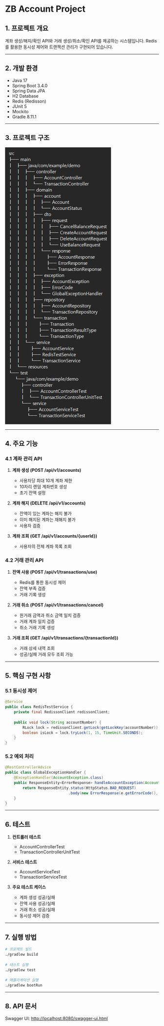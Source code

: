
# ZB Account Project

## 1. 프로젝트 개요
계좌 생성/해지/확인 API와 거래 생성/취소/확인 API를 제공하는 시스템입니다. 
Redis를 활용한 동시성 제어와 트랜잭션 관리가 구현되어 있습니다.

---

## 2. 개발 환경
- Java 17  
- Spring Boot 3.4.0  
- Spring Data JPA  
- H2 Database  
- Redis (Redisson)  
- JUnit 5  
- Mockito  
- Gradle 8.11.1

---

## 3. 프로젝트 구조
![directory.png](img/directory.png)

---

## 4. 주요 기능

### 4.1 계좌 관리 API
1. **계좌 생성 (POST /api/v1/accounts)**
   - 사용자당 최대 10개 계좌 제한
   - 10자리 랜덤 계좌번호 생성
   - 초기 잔액 설정

2. **계좌 해지 (DELETE /api/v1/accounts)**
   - 잔액이 있는 계좌는 해지 불가
   - 이미 해지된 계좌는 재해지 불가
   - 사용자 검증

3. **계좌 조회 (GET /api/v1/accounts/{userId})**
   - 사용자의 전체 계좌 목록 조회

### 4.2 거래 관리 API
1. **잔액 사용 (POST /api/v1/transactions/use)**
   - Redis를 통한 동시성 제어
   - 잔액 부족 검증
   - 거래 기록 생성

2. **거래 취소 (POST /api/v1/transactions/cancel)**
   - 원거래 금액과 취소 금액 일치 검증
   - 거래 계좌 일치 검증
   - 취소 거래 기록 생성

3. **거래 조회 (GET /api/v1/transactions/{transactionId})**
   - 거래 상세 내역 조회
   - 성공/실패 거래 모두 조회 가능

---

## 5. 핵심 구현 사항

### 5.1 동시성 제어
```java
@Service
public class RedisTestService {
    private final RedissonClient redissonClient;
    
    public void lock(String accountNumber) {
        RLock lock = redissonClient.getLock(getLockKey(accountNumber));
        boolean isLock = lock.tryLock(1, 15, TimeUnit.SECONDS);
    }
}
```

### 5.2 예외 처리
```java
@RestControllerAdvice
public class GlobalExceptionHandler {
    @ExceptionHandler(AccountException.class)
    public ResponseEntity<ErrorResponse> handleAccountException(AccountException e) {
        return ResponseEntity.status(HttpStatus.BAD_REQUEST)
                             .body(new ErrorResponse(e.getErrorCode(), e.getErrorMessage()));
    }
}
```

---

## 6. 테스트

1. **컨트롤러 테스트**
   - AccountControllerTest
   - TransactionControllerUnitTest

2. **서비스 테스트**
   - AccountServiceTest
   - TransactionServiceTest

3. **주요 테스트 케이스**
   - 계좌 생성 성공/실패
   - 잔액 사용 성공/실패
   - 거래 취소 성공/실패
   - 동시성 제어 검증

---

## 7. 실행 방법
```bash
# 프로젝트 빌드
./gradlew build

# 테스트 실행
./gradlew test

# 애플리케이션 실행
./gradlew bootRun
```

---

## 8. API 문서
Swagger UI: [http://localhost:8080/swagger-ui.html](http://localhost:8080/swagger-ui.html)